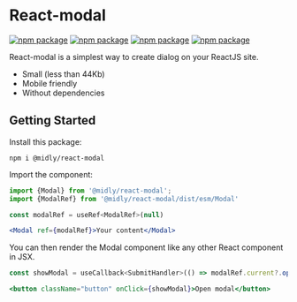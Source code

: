 # React-modal
[![npm package](https://img.shields.io/npm/v/@midly/react-modal)](https://www.npmjs.org/package/@midly/react-modal)
[![npm package](https://img.shields.io/bundlephobia/min/@midly/react-modal)](https://www.npmjs.org/package/@midly/react-modal)
[![npm package](https://img.shields.io/github/last-commit/micheld-dev/react-modal)](https://www.npmjs.org/package/@midly/react-modal)
[![npm package](https://img.shields.io/npm/dw/@midly/react-modal)](https://www.npmjs.org/package/@midly/react-modal)

React-modal is a simplest way to create dialog on your ReactJS site.

- Small (less than 44Kb)
- Mobile friendly
- Without dependencies

## Getting Started

Install this package:

```shell
npm i @midly/react-modal
```

Import the component:

```jsx
import {Modal} from '@midly/react-modal';
import {ModalRef} from '@midly/react-modal/dist/esm/Modal'

const modalRef = useRef<ModalRef>(null)

<Modal ref={modalRef}>Your content</Modal>
```

You can then render the Modal component like any other React component in JSX.

```jsx
const showModal = useCallback<SubmitHandler>(() => modalRef.current?.open(), [])

<button className="button" onClick={showModal}>Open modal</button>
```